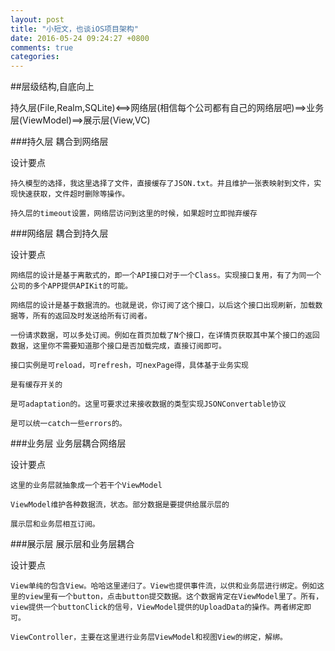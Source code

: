 ```yaml
---
layout: post
title: "小短文，也谈iOS项目架构"
date: 2016-05-24 09:24:27 +0800
comments: true
categories: 
---
```


##层级结构,自底向上

持久层(File,Realm,SQLite)<==>网络层(相信每个公司都有自己的网络层吧)==>业务层(ViewModel)==>展示层(View,VC)

<!--more-->
	
###持久层
耦合到网络层

设计要点

	持久模型的选择，我这里选择了文件，直接缓存了JSON.txt。并且维护一张表映射到文件，实现快速获取，文件超时删除等操作。
	
	持久层的timeout设置，网络层访问到这里的时候，如果超时立即抛弃缓存
	
###网络层
耦合到持久层

设计要点

	网络层的设计是基于离散式的，即一个API接口对于一个Class。实现接口复用，有了为同一个公司的多个APP提供APIKit的可能。
	
	网络层的设计是基于数据流的。也就是说，你订阅了这个接口，以后这个接口出现刷新，加载数据等，所有的返回及时发送给所有订阅者。
	
	一份请求数据，可以多处订阅。例如在首页加载了N个接口，在详情页获取其中某个接口的返回数据，这里你不需要知道那个接口是否加载完成，直接订阅即可。
	
	接口实例是可reload，可refresh，可nexPage得，具体基于业务实现
	
	是有缓存开关的
	
	是可adaptation的。这里可要求过来接收数据的类型实现JSONConvertable协议
	
	是可以统一catch一些errors的。
	
###业务层
业务层耦合网络层

设计要点

	这里的业务层就抽象成一个若干个ViewModel
	
	ViewModel维护各种数据流，状态。部分数据是要提供给展示层的
	
	展示层和业务层相互订阅。
	
###展示层
展示层和业务层耦合

设计要点

	View单纯的包含View。哈哈这里递归了。View也提供事件流，以供和业务层进行绑定。例如这里的view里有一个button，点击button提交数据。这个数据肯定在ViewModel里了。所有，view提供一个buttonClick的信号，ViewModel提供的UploadData的操作。两者绑定即可。
	
	ViewController，主要在这里进行业务层ViewModel和视图View的绑定，解绑。
	
	

